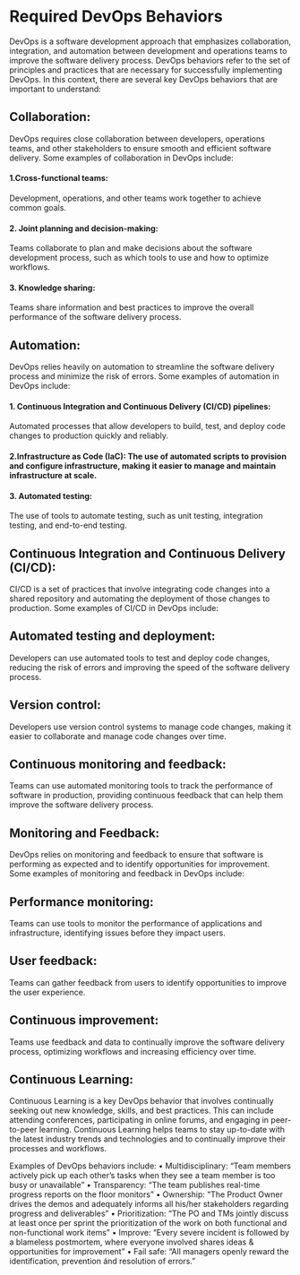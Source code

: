 # Required DevOps Behaviors

DevOps is a software development approach that emphasizes collaboration, integration, and automation between development and operations teams to improve the software delivery process. DevOps behaviors refer to the set of principles and practices that are necessary for successfully implementing DevOps. In this context, there are several key DevOps behaviors that are important to understand:

## Collaboration:
DevOps requires close collaboration between developers, operations teams, and other stakeholders to ensure smooth and efficient software delivery. Some examples of collaboration in DevOps include:

####  1.Cross-functional teams:
Development, operations, and other teams work together to achieve common goals.

####  2. Joint planning and decision-making: 
Teams collaborate to plan and make decisions about the software development process, such as which tools to use and how to optimize workflows.

####  3. Knowledge sharing: 
Teams share information and best practices to improve the overall performance of the software delivery process.

## Automation: 
DevOps relies heavily on automation to streamline the software delivery process and minimize the risk of errors. Some examples of automation in DevOps include:

####  1. Continuous Integration and Continuous Delivery (CI/CD) pipelines:
Automated processes that allow developers to build, test, and deploy code changes to production quickly and reliably.

####  2.Infrastructure as Code (IaC): The use of automated scripts to provision and configure infrastructure, making it easier to manage and maintain infrastructure at scale.

####  3. Automated testing: 
The use of tools to automate testing, such as unit testing, integration testing, and end-to-end testing.

## Continuous Integration and Continuous Delivery (CI/CD): 
CI/CD is a set of practices that involve integrating code changes into a shared repository and automating the deployment of those changes to production. Some examples of CI/CD in DevOps include:

## Automated testing and deployment:
Developers can use automated tools to test and deploy code changes, reducing the risk of errors and improving the speed of the software delivery process.

## Version control:
Developers use version control systems to manage code changes, making it easier to collaborate and manage code changes over time.

## Continuous monitoring and feedback:
Teams can use automated monitoring tools to track the performance of software in production, providing continuous feedback that can help them improve the software delivery process.

## Monitoring and Feedback:
DevOps relies on monitoring and feedback to ensure that software is performing as expected and to identify opportunities for improvement. Some examples of monitoring and feedback in DevOps include:

## Performance monitoring: 
Teams can use tools to monitor the performance of applications and infrastructure, identifying issues before they impact users.

## User feedback:
Teams can gather feedback from users to identify opportunities to improve the user experience.

## Continuous improvement:
Teams use feedback and data to continually improve the software delivery process, optimizing workflows and increasing efficiency over time.

## Continuous Learning:
Continuous Learning is a key DevOps behavior that involves continually seeking out new knowledge, skills, and best practices. This can include attending conferences, participating in online forums, and engaging in peer-to-peer learning. Continuous Learning helps teams to stay up-to-date with the latest industry trends and technologies and to continually improve their processes and workflows.



Examples of DevOps behaviors include:
•	Multidisciplinary: “Team members actively pick up each other’s tasks when they see a team member is too busy or unavailable”
•	Transparency: “The team publishes real-time progress reports on the floor monitors”
•	Ownership: “The Product Owner drives the demos and adequately informs all his/her stakeholders regarding progress and deliverables”
•	Prioritization: “The PO and TMs jointly discuss at least once per sprint the prioritization of the work on both functional and non-functional work items”
•	Improve: “Every severe incident is followed by a blameless postmortem, where everyone involved shares ideas & opportunities for improvement”
•	Fail safe: “All managers openly reward the identification, prevention ánd resolution of errors.”





